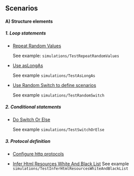 ## Scenarios
#### A) Structure elements
##### 1. Loop statements
* [Repeat Random Values](https://gatling.io/docs/2.3/general/scenario/?highlight=pause#repeat) 
    
    See example: `simulations/TestRepeatRandomValues`
    
* [Use asLongAs](https://gatling.io/docs/2.3/general/scenario/?highlight=pause#aslongas)
    
    See example `simulations/TestAsLongAs`
    
* [Use Random Switch to define scenarios](https://gatling.io/docs/2.3/general/scenario/?highlight=pause#randomswitch)

    See example `simulations/TestRandomSwitch`

##### 2. Conditional statements
* [Do Switch Or Else](https://gatling.io/docs/2.3/general/scenario/?highlight=pause#doswitchorelse)

    See example `simulations/TestSwitchOrElse`

##### 3. Protocol definition
* [Configure http protocols](readme/configurations/configure_http_protocols.md)

* [Infer Html Resources White And Black List](https://gatling.io/docs/2.3/http/http_protocol/?highlight=inferhtmlresources)
    See example `simulations/TestInferHtmlResourcesWhiteAndBlackList`
